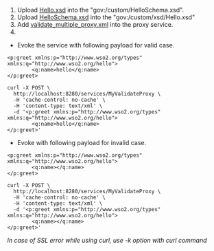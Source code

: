 1. Upload [Hello.xsd](Hello.xsd) into the "gov:/custom/HelloSchema.xsd".
2. Upload [HelloSchema.xsd](HelloSchema.xsd) into the "gov:/custom/xsd/Hello.xsd"
3. Add [validate_multiple_proxy.xml](validate_multiple_proxy.xml) into the proxy service.
4. 
- Evoke the service with following payload for valid case.
```
<p:greet xmlns:p="http://www.wso2.org/types" xmlns:q="http://www.wso2.org/hello">
        <q:name>hello</q:name>
</p:greet>
```

```
curl -X POST \
  http://localhost:8280/services/MyValidateProxy \
  -H 'cache-control: no-cache' \
  -H 'content-type: text/xml' \
  -d '<p:greet xmlns:p="http://www.wso2.org/types" xmlns:q="http://www.wso2.org/hello">
        <q:name>hello</q:name>
</p:greet>'
```

- Evoke with following payload for invalid case.
```
<p:greet xmlns:p="http://www.wso2.org/types" xmlns:q="http://www.wso2.org/hello">
        <q:name></q:name>
</p:greet>
```

```
curl -X POST \
  http://localhost:8280/services/MyValidateProxy \
  -H 'cache-control: no-cache' \
  -H 'content-type: text/xml' \
  -d '<p:greet xmlns:p="http://www.wso2.org/types" xmlns:q="http://www.wso2.org/hello">
        <q:name></q:name>
</p:greet>'
```

<i>In case of SSL error while using curl, use -k option with curl command</i>